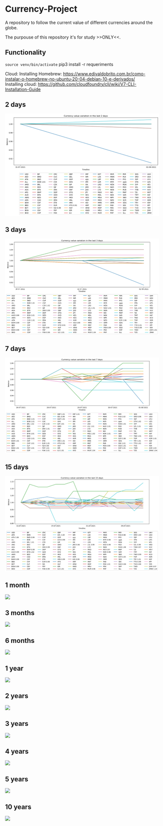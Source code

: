 # Currency-Project

A repository to follow the current value of different currencies around the globe.

The purpouse of this repository it's for study >>ONLY<<.

## Functionality

`source venv/bin/activate`
pip3 install -r requeriments

Cloud:
Installing Homebrew: https://www.edivaldobrito.com.br/como-instalar-o-homebrew-no-ubuntu-20-04-debian-10-e-derivados/  
Installing cloud: https://github.com/cloudfoundry/cli/wiki/V7-CLI-Installation-Guide

## 2 days

<img src=balance_2.png>

## 3 days

<img src=balance_3.png>

## 7 days

<img src=balance_7.png>

## 15 days

<img src=balance_15.png>

## 1 month

<img src=balance_30.png>

## 3 months

<img src=balance_90.png>

## 6 months

<img src=balance_180.png>

## 1 year

<img src=balance_365.png>

## 2 years

<img src=balance_730.png>

## 3 years

<img src=balance_1095.png>

## 4 years

<img src=balance_1460.png>

## 5 years

<img src=balance_1825.png>

## 10 years

<img src=balance_3650.png>
